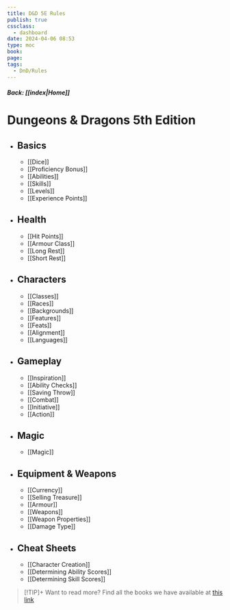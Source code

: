 ```yaml
---
title: D&D 5E Rules
publish: true
cssclass:
  - dashboard
date: 2024-04-06 08:53
type: moc
book: 
page: 
tags:
  - DnD/Rules
---
```

##### Back: [[index|Home]] 
# Dungeons & Dragons 5th Edition
- ## Basics
	- [[Dice]]
	- [[Proficiency Bonus]]
	- [[Abilities]]
	- [[Skills]]
	- [[Levels]]
	- [[Experience Points]]
- ## Health
	- [[Hit Points]]
	- [[Armour Class]]
	- [[Long Rest]]
	- [[Short Rest]]
- ## Characters
	- [[Classes]]
	- [[Races]]
	- [[Backgrounds]]
	- [[Features]]
	- [[Feats]]
	- [[Alignment]]
	- [[Languages]]
- ## Gameplay
	- [[Inspiration]]
	- [[Ability Checks]]
	- [[Saving Throw]]
	- [[Combat]]
	- [[Initiative]]
	- [[Action]]
- ## Magic
	- [[Magic]]
- ## Equipment & Weapons
	- [[Currency]]
	- [[Selling Treasure]]
	- [[Armour]]
	- [[Weapons]]
	- [[Weapon Properties]]
	- [[Damage Type]]
- ## Cheat Sheets
	- [[Character Creation]]
	- [[Determining Ability Scores]]
	- [[Determining Skill Scores]]

> [!TIP]+ Want to read more?
> Find all the books we have available at [this link](https://drive.google.com/drive/folders/1O5bhpYizcIT5xxAoLOuzCRht_PVS7VSG?usp=sharing)
